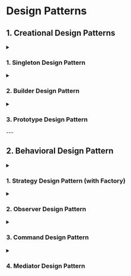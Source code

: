 # Design Patterns

## 1. Creational Design Patterns

<details>
  <summary><h3>1. Singleton Design Pattern</h3></summary>
It ensures a class has only one instance and provides a global point of access to that instance.

1. **Eager Initialization Singleton:** The instance is created when the class is loaded. It is thread-safe by default because the instance is created before any threads can access it.

```java
    public class Singleton {
        // The instance is created at class loading time
        private static final Singleton instance = new Singleton();

        // Private constructor to prevent instantiation from outside the class
        private Singleton() {}

        // Public method to provide access to the instance
        public static Singleton getInstance() {
            return instance;
        }
    }
```

2. **Bill Pugh Singleton Design:** The instance is created only when the getInstance() method is called, and it takes advantage of Java's class-loading mechanism to ensure thread safety.
   
```java
    public class Singleton {
        // Static inner class - the Singleton instance is created only when the class is referenced
        private static class SingletonHelper {
            private static final Singleton INSTANCE = new Singleton();
        }

        private Singleton() {}

        public static Singleton getInstance() {
            return SingletonHelper.INSTANCE;
        }
    }
```
</details>

<details>
  <summary><h3>2. Builder Design Pattern</h3></summary>
It is used to construct an object by specifying its type and content, allows to create a complex object with many optional components in a readable and flexible way.

- Example: 
```java
    public class Computer {
        private String CPU;
        private String RAM;
        private String storage;
        private String graphicsCard;
    
        // Private constructor to force the use of the builder
        private Computer(Builder builder) {
            this.CPU = builder.CPU;
            this.RAM = builder.RAM;
            this.storage = builder.storage;
            this.graphicsCard = builder.graphicsCard;
        }

        @Override
        public String toString() {
            return "Computer [CPU=" + CPU + ", RAM=" + RAM + ", Storage=" + storage + ", GraphicsCard=" + graphicsCard + "]";
        }

        // Static Builder class to construct a Computer
        public static class Builder {
            private String CPU;
            private String RAM;
            private String storage;
            private String graphicsCard;

            // Setters for each component, which return the builder object itself for chaining
            public Builder setCPU(String CPU) {
                this.CPU = CPU;
                return this;
            }

            public Builder setRAM(String RAM) {
                this.RAM = RAM;
                return this;
            }

            public Builder setStorage(String storage) {
                this.storage = storage;
                return this;
            }

            public Builder setGraphicsCard(String graphicsCard) {
                this.graphicsCard = graphicsCard;
                return this;
            }

            // Build method to create the final Computer object
            public Computer build() {
                return new Computer(this);
            }
        }
    }
```
- Using the Builder:
```java
    public class Main {
        public static void main(String[] args) {
            // Using the builder pattern to create a complex Computer object
            Computer computer = new Computer.Builder()
                    .setCPU("Intel i7")
                    .setRAM("16GB")
                    .setStorage("1TB SSD")
                    .setGraphicsCard("NVIDIA GTX 1650")
                    .build();

            System.out.println(computer);
        }
    }
```
</details>

<details>
  <summary><h3>3. Prototype Design Pattern</h3></summary>
It allows cloning of existing objects to create new instances instead of constructing new ones from scratch.

- Example:

```java
    class Address {
        private String street;
        private String city;

        public Address(String street, String city) {
            this.street = street;
            this.city = city;
        }

        // Copy constructor for deep cloning
        public Address(Address other) {
            this(other.street, other.city);
        }

        public String getStreet() {
            return street;
        }

        public String getCity() {
            return city;
        }

        public void setStreet(String street) {
            this.street = street;
        }

        public void setCity(String city) {
            this.city = city;
        }

        @Override
        public String toString() {
            return street + ", " + city;
        }
    }

    // Shallow Copy Person class (references shared)
    class ShallowCopyPerson implements Cloneable {
        private String name;
        private Address address;

        public ShallowCopyPerson(String name, Address address) {
            this.name = name;
            this.address = address;
        }

        // Shallow clone method (clones only the reference of Address)
        @Override
        public ShallowCopyPerson clone() {
            try {
                return (ShallowCopyPerson) super.clone();
            } catch (CloneNotSupportedException e) {
                e.printStackTrace();
                return null;
            }
        }

        public String getName() {
            return name;
        }

        public Address getAddress() {
            return address;
        }

        @Override
        public String toString() {
            return name + " lives at " + address;
        }
    }

    // Deep Copy Person class (independent Address objects)
    class DeepCopyPerson implements Cloneable {
        private String name;
        private Address address;

        public DeepCopyPerson(String name, Address address) {
            this.name = name;
            this.address = address;
        }

        // Deep clone method (clones a new Address object)
        @Override
        public DeepCopyPerson clone() {
            try {
                // Perform shallow clone first (to clone the fields)
                DeepCopyPerson cloned = (DeepCopyPerson) super.clone();
                // Deep clone the Address object to ensure the cloned object has its own address
                cloned.address = new Address(this.address);
                return cloned;
            } catch (CloneNotSupportedException e) {
                e.printStackTrace();
                return null;
            }
        }

        public String getName() {
            return name;
        }

        public Address getAddress() {
            return address;
        }

        @Override
        public String toString() {
            return name + " lives at " + address;
        }
    }

    // Testing the Shallow and Deep Copy functionality
    public class PrototypePatternTest {
        public static void main(String[] args) {
            // Create an original address and person for both shallow and deep copies
            Address address1 = new Address("123 Main St", "New York");
        
            // Shallow Copy Test
            ShallowCopyPerson person1 = new ShallowCopyPerson("Alice", address1);
        
            // Create a shallow copy
            ShallowCopyPerson person2 = (ShallowCopyPerson) person1.clone();
        
            // Modify the address in person2
            person2.getAddress().setStreet("456 Another St");
        
            // Shallow copy: Changing address of person2 will affect person1 because they share the same address object
            System.out.println("Shallow Copy:");
            System.out.println("Original: " + person1);
            System.out.println("Cloned: " + person2);
        
            // Deep Copy Test
            Address address2 = new Address("789 Elm St", "Los Angeles");
        
            // Create a deep copy
            DeepCopyPerson person3 = new DeepCopyPerson("Bob", address2);
        
            // Create a deep copy
            DeepCopyPerson person4 = (DeepCopyPerson) person3.clone();
        
            // Modify the address in person4
            person4.getAddress().setStreet("101 Oak Ave");
        
            // Deep copy: Changing address of person4 will NOT affect person3 because they have different Address objects
            System.out.println("\nDeep Copy:");
            System.out.println("Original: " + person3);
            System.out.println("Cloned: " + person4);
        }
    }
```
</details>
---

## 2. Behavioral Design Pattern

<details>
  <summary><h3>1. Strategy Design Pattern (with Factory)</h3></summary>
Strategy Design Pattern enables selecting an algorithm or behavior at runtime. In the Factory Design Pattern, instead of calling a constructor directly to create an object, we use a factory method to handle object creation. 

#### Step 1: Define the Strategy Interface

```java
    public interface SortStrategy {
        void sort(int[] numbers);
    }
```

#### Step 2: Create Concrete Strategy Classes

```java
    public class BubbleSort implements SortStrategy {
        @Override
        public void sort(int[] numbers) {
            System.out.println("Sorting using Bubble Sort");
        }
    }

    public class QuickSort implements SortStrategy {
        @Override
        public void sort(int[] numbers) {
            System.out.println("Sorting using Quick Sort");
        }
    }
```

#### Step 3: Factory for Strategy Instantiation

```java
    public class SortingStrategyFactory {

        // Map to hold the strategy names and their corresponding strategy objects
        private static final Map<String, SortStrategy> strategies = new HashMap<>();

        static {
            strategies.put("BubbleSort", new BubbleSort());
            strategies.put("QuickSort", new QuickSort());
            // New strategies can be added here, without modifying existing code.
        }

        public static SortStrategy getSortStrategy(String strategyType) {
            SortStrategy strategy = strategies.get(strategyType);
            if (strategy == null) {
                throw new IllegalArgumentException("Unknown sorting strategy");
            }
            return strategy;
        }
    }
```

#### Step 4: Context Class (NumberSorter)

```java
    public class NumberSorter {
        private SortStrategy sortStrategy;

        public NumberSorter(SortStrategy sortStrategy) {
            this.sortStrategy = sortStrategy;
        }

        public void sortNumbers(int[] numbers) {
            sortStrategy.sort(numbers);
        }

        public void setSortStrategy(SortStrategy sortStrategy) {
            this.sortStrategy = sortStrategy;
        }
    }
```

### Step 5: Client Code

```java
    public class StrategyPatternWithFactoryExample {
        public static void main(String[] args) {
            int[] numbers = {5, 2, 9, 1, 5, 6};

            // Get a sorting strategy from the Factory
            SortStrategy bubbleSort = SortingStrategyFactory.getSortStrategy("BubbleSort");
            NumberSorter sorter = new NumberSorter(bubbleSort);
            sorter.sortNumbers(numbers);  // Output: Sorting using Bubble Sort

            // Switch strategy at runtime
            SortStrategy quickSort = SortingStrategyFactory.getSortStrategy("QuickSort");
            sorter.setSortStrategy(quickSort);
            sorter.sortNumbers(numbers);  // Output: Sorting using Quick Sort
        }
    }
```
</details>

<details>
  <summary><h3>2. Observer Design Pattern</h3></summary>
It's commonly used in scenarios where an object (the "subject") needs to notify other objects (observers) of changes without knowing who or what those objects are.

#### 1. Define the Observer Interface

```java
    public interface Observer {
        void update(float temperature, float humidity);
    }
```

#### 2. Define the Subject Interface

```java
    public interface Subject {
        void registerObserver(Observer observer);
        void removeObserver(Observer observer);
        void notifyObservers();
    }
```

#### 3. Concrete Subject (WeatherStation)

```java
    public class WeatherStation implements Subject {
        private List<Observer> observers;
        private float temperature;
        private float humidity;

        public WeatherStation() {
            observers = new ArrayList<>();
        }

        @Override
        public void registerObserver(Observer observer) {
            observers.add(observer);
        }

        @Override
        public void removeObserver(Observer observer) {
            observers.remove(observer);
        }

        @Override
        public void notifyObservers() {
            for (Observer observer : observers) {
                observer.update(temperature, humidity);
            }
        }

        // Method to set new weather data
        public void setWeatherData(float temperature, float humidity) {
            this.temperature = temperature;
            this.humidity = humidity;
            notifyObservers(); // Notify all observers about the change
        }
    }
```

#### 4. Concrete Observers (TemperatureDisplay and HumidityDisplay)

```java
    public class TemperatureDisplay implements Observer {
        @Override
        public void update(float temperature, float humidity) {
            System.out.println("Temperature updated: " + temperature + "°C");
        }
    }

    public class HumidityDisplay implements Observer {
        @Override
        public void update(float temperature, float humidity) {
            System.out.println("Humidity updated: " + humidity + "%");
        }
    }
```

#### 5. Main Class (Client Code)

```java
    public class Main {
        public static void main(String[] args) {
            // Create the weather station (subject)
            WeatherStation weatherStation = new WeatherStation();

            // Create observers
            Observer temperatureDisplay = new TemperatureDisplay();
            Observer humidityDisplay = new HumidityDisplay();

            // Register observers with the weather station
            weatherStation.registerObserver(temperatureDisplay);
            weatherStation.registerObserver(humidityDisplay);

            // Update weather data and notify observers
            weatherStation.setWeatherData(25.5f, 60.0f); // Notify all observers
            weatherStation.setWeatherData(30.0f, 70.0f); // Notify all observers
        }
    }
```
</details>

<details>
  <summary><h3>3. Command Design Pattern</h3></summary>
It is used to encapsulate a request as an object, thereby allowing us to parameterize clients with queues, requests, and operations. It decouples the sender of a request from its receiver (actual object that knows how to perform the operation).

#### 🔧 Use Case
The Command pattern is useful when:
- We want to queue operations.
- We need to support undo/redo functionality.
- We want to log changes or operations.
- We want to decouple the class that invokes the operation from the one that knows how to perform it.

---

#### 1. Command Interface
```java
    public interface Command {
        void execute();
    }
```

#### 2. Receiver
```java
    public class Light {
        public void turnOn() {
            System.out.println("Light is ON");
        }

        public void turnOff() {
            System.out.println("Light is OFF");
        }
    }
```

#### 3. Concrete Commands
```java
    public class LightOnCommand implements Command {
        private Light light;

        public LightOnCommand(Light light) {
            this.light = light;
        }

        public void execute() {
            light.turnOn();
        }
    }

    public class LightOffCommand implements Command {
        private Light light;

        public LightOffCommand(Light light) {
            this.light = light;
        }

        public void execute() {
            light.turnOff();
        }
    }
```

#### 4. Invoker
```java
    public class RemoteControl {
        private Command command;

        public void setCommand(Command command) {
            this.command = command;
        }

        public void pressButton() {
            command.execute();
        }
    }
```

#### 5. Client
```java
    public class CommandPatternDemo {
        public static void main(String[] args) {
            Light light = new Light();
            Command lightOn = new LightOnCommand(light);
            Command lightOff = new LightOffCommand(light);

            RemoteControl remote = new RemoteControl();

            remote.setCommand(lightOn);
            remote.pressButton(); // Output: Light is ON

            remote.setCommand(lightOff);
            remote.pressButton(); // Output: Light is OFF
        }
    }
```
</details>

<details>
  <summary><h3>4. Mediator Design Pattern</h3></summary>
It promotes **loose coupling** by preventing objects from referring to each other explicitly. Instead, they communicate through a **mediator** object.

#### ✅ When to Use
- Have a set of objects that communicate in complex ways.
- Want to centralize communication logic.
- Reducing dependencies between communicating components is important.

#### 1. Mediator Interface
```java
    public interface ChatMediator {
        void showMessage(User user, String message);
    }
```

#### 2. Concrete Mediator
```java
    public class ChatRoom implements ChatMediator {
        private List<User> users = new ArrayList<>();

        public void addUser(User user) {
            users.add(user);
        }

        public void showMessage(User sender, String message) {
            for (User user : users) {
                // message should not be received by the user sending it
                if (user != sender) {
                    user.receive(message, sender.getName());
                }
            }
        }
    }
```

#### 3. Colleague
```java
    public class User {
        private String name;
        private ChatMediator mediator;

        public User(String name, ChatMediator mediator) {
            this.name = name;
            this.mediator = mediator;
        }

        public String getName() {
            return name;
        }

        public void send(String message) {
            System.out.println(this.name + " sends: " + message);
            mediator.showMessage(this, message);
        }

        public void receive(String message, String senderName) {
            System.out.println(this.name + " receives from " + senderName + ": " + message);
        }
    }
```

#### 4. Client
```java
    public class MediatorPatternDemo {
        public static void main(String[] args) {
            ChatRoom chatRoom = new ChatRoom();

            User john = new User("John", chatRoom);
            User jane = new User("Jane", chatRoom);
            User alex = new User("Alex", chatRoom);

            chatRoom.addUser(john);
            chatRoom.addUser(jane);
            chatRoom.addUser(alex);

            john.send("Hi everyone!");
            jane.send("Hello John!");
        }
    }
```
</details>

